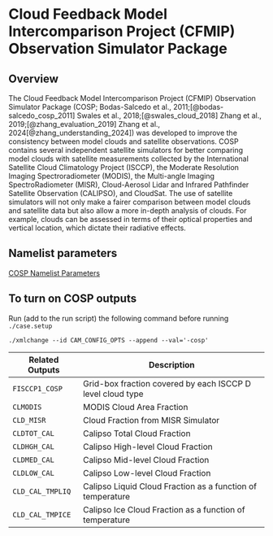 # Cloud Feedback Model Intercomparison Project (CFMIP) Observation Simulator Package

## Overview

The Cloud Feedback Model Intercomparison Project (CFMIP) Observation Simulator Package (COSP; Bodas-Salcedo et al., 2011;[@bodas-salcedo_cosp_2011] Swales et al., 2018;[@swales_cloud_2018] Zhang et al., 2019;[@zhang_evaluation_2019] Zhang et al., 2024[@zhang_understanding_2024]) was developed to improve the consistency between model clouds and satellite observations. COSP contains several independent satellite simulators for better comparing model clouds with satellite measurements collected by the International Satellite Cloud Climatology Project (ISCCP), the Moderate Resolution Imaging Spectroradiometer (MODIS), the Multi-angle Imaging SpectroRadiometer (MISR), Cloud-Aerosol Lidar and Infrared Pathfinder Satellite Observation (CALIPSO), and CloudSat. The use of satellite simulators will not only make a fairer comparison between model clouds and satellite data but also allow a more in-depth analysis of clouds. For example, clouds can be assessed in terms of their optical properties and vertical location, which dictate their radiative effects.

## Namelist parameters

[COSP Namelist Parameters](../user-guide/namelist_parameters.md#cloud-feedback-model-intercomparison-project-cfmip-observation-simulator-package)

## To turn on COSP outputs

Run (add to the run script) the following command before running `./case.setup`

`./xmlchange --id CAM_CONFIG_OPTS --append --val='-cosp'`

| Related Outputs           | Description                                                       |
| ------------------------- | ----------------------------------------------------------------- |
| `FISCCP1_COSP`            | Grid-box fraction covered by each ISCCP D level cloud type        |
| `CLMODIS`                 | MODIS Cloud Area Fraction                                         |
| `CLD_MISR`                | Cloud Fraction from MISR Simulator                                |
| `CLDTOT_CAL`              | Calipso Total Cloud Fraction                                      |
| `CLDHGH_CAL`              | Calipso High-level Cloud Fraction                                 |
| `CLDMED_CAL`              | Calipso Mid-level Cloud Fraction                                  |
| `CLDLOW_CAL`              | Calipso Low-level Cloud Fraction                                  |
| `CLD_CAL_TMPLIQ`          | Calipso Liquid Cloud Fraction as a function of temperature        |
| `CLD_CAL_TMPICE`          | Calipso Ice Cloud Fraction as a function of temperature           |
